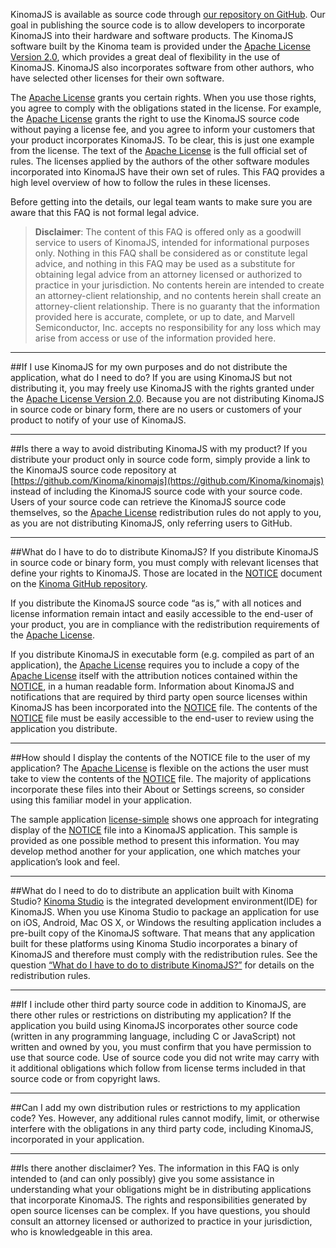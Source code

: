 KinomaJS is available as source code through [our repository on GitHub](https://github.com/Kinoma/kinomajs). Our goal in publishing the source code is to allow developers to incorporate KinomaJS into their hardware and software products. The KinomaJS software built by the Kinoma team is provided under the [Apache License Version 2.0](http://www.apache.org/licenses/LICENSE-2.0.html), which provides a great deal of flexibility in the use of KinomaJS. KinomaJS also incorporates software from other authors, who have selected other licenses for their own software.

The [Apache License](http://www.apache.org/licenses/LICENSE-2.0.html) grants you certain rights. When you use those rights, you agree to comply with the obligations stated in the license. For example, the [Apache License](http://www.apache.org/licenses/LICENSE-2.0.html) grants the right to use the KinomaJS source code without paying a license fee, and you agree to inform your customers that your product incorporates KinomaJS. To be clear, this is just one example from the license. The text of the [Apache License](http://www.apache.org/licenses/LICENSE-2.0.html) is the full official set of rules. The licenses applied by the authors of the other software modules incorporated into KinomaJS have their own set of rules. This FAQ provides a high level overview of how to follow the rules in these licenses.

Before getting into the details, our legal team wants to make sure you are aware that this FAQ is not formal legal advice.

> **Disclaimer**: The content of this FAQ is offered only as a goodwill service to users of KinomaJS, intended for informational purposes only. Nothing in this FAQ shall be considered as or constitute legal advice, and nothing in this FAQ may be used as a substitute for obtaining legal advice from an attorney licensed or authorized to practice in your jurisdiction. No contents herein are intended to create an attorney-client relationship, and no contents herein shall create an attorney-client relationship. There is no guaranty that the information provided here is accurate, complete, or up to date, and Marvell Semiconductor, Inc. accepts no responsibility for any loss which may arise from access or use of the information provided here.

***
##If I use KinomaJS for my own purposes and do not distribute the application, what do I need to do?
If you are using KinomaJS but not distributing it, you may freely use KinomaJS with the rights granted under the [Apache License Version 2.0](http://www.apache.org/licenses/LICENSE-2.0.html). Because you are not distributing KinomaJS in source code or binary form, there are no users or customers of your product to notify of your use of KinomaJS.

***
##Is there a way to avoid distributing KinomaJS with my product?
If you distribute your product only in source code form, simply provide a link to the KinomaJS source code repository at [https://github.com/Kinoma/kinomajs](https://github.com/Kinoma/kinomajs) instead of including the KinomaJS source code with your source code. Users of your source code can retrieve the KinomaJS source code themselves, so the [Apache License](http://www.apache.org/licenses/LICENSE-2.0.html) redistribution rules do not apply to you, as you are not distributing KinomaJS, only referring users to GitHub.

***
##What do I have to do to distribute KinomaJS?
If you distribute KinomaJS in source code or binary form, you must comply with relevant licenses that define your rights to KinomaJS. Those are located in the [NOTICE](https://github.com/Kinoma/kinomajs/blob/master/NOTICE) document on the [Kinoma GitHub repository](https://github.com/Kinoma/kinomajs).

If you distribute the KinomaJS source code “as is,” with all notices and license information remain intact and easily accessible to the end-user of your product, you are in compliance with the redistribution requirements of the [Apache License](http://www.apache.org/licenses/LICENSE-2.0.html).

If you distribute KinomaJS in executable form (e.g. compiled as part of an application), the [Apache License](http://www.apache.org/licenses/LICENSE-2.0.html) requires you to include a copy of the [Apache License](http://www.apache.org/licenses/LICENSE-2.0.html) itself with the attribution notices contained within the [NOTICE](https://github.com/Kinoma/kinomajs/blob/master/NOTICE), in a human readable form. Information about KinomaJS and notifications that are required by third party open source licenses within KinomaJS has been incorporated into the [NOTICE](https://github.com/Kinoma/kinomajs/blob/master/NOTICE) file. The contents of the [NOTICE](https://github.com/Kinoma/kinomajs/blob/master/NOTICE) file must be easily accessible to the end-user to review using the application you distribute.

***
##How should I display the contents of the NOTICE file to the user of my application?
The [Apache License](http://www.apache.org/licenses/LICENSE-2.0.html) is flexible on the actions the user must take to view the contents of the [NOTICE](https://github.com/Kinoma/kinomajs/blob/master/NOTICE) file. The majority of applications incorporate these files into their About or Settings screens, so consider using this familiar model in your application.

The sample application [license-simple](https://github.com/Kinoma/KPR-examples/tree/master/license-simple) shows one approach for integrating display of the [NOTICE](https://github.com/Kinoma/kinomajs/blob/master/NOTICE) file into a KinomaJS application. This sample is provided as one possible method to present this information. You may develop method another for your application, one which matches your application’s look and feel.

***
##What do I need to do to distribute an application built with Kinoma Studio?
[Kinoma Studio](http://kinoma.com/develop/studio/) is the integrated development environment(IDE) for KinomaJS. When you use Kinoma Studio to package an application for use on iOS, Android, Mac OS X, or Windows the resulting application includes a pre-built copy of the KinomaJS software. That means that any application built for these platforms using Kinoma Studio incorporates a binary of KinomaJS and therefore must comply with the redistribution rules. See the question [“What do I have to do to distribute KinomaJS?”](#-what-do-i-have-to-do-to-distribute-kinomajs) for details on the redistribution rules.

***
##If I include other third party source code in addition to KinomaJS, are there other rules or restrictions on distributing my application?
If the application you build using KinomaJS incorporates other source code (written in any programming language, including C or JavaScript) not written and owned by you, you must confirm that you have permission to use that source code. Use of source code you did not write may carry with it additional obligations which follow from license terms included in that source code or from copyright laws.

***
##Can I add my own distribution rules or restrictions to my application code?
Yes. However, any additional rules cannot modify, limit, or otherwise interfere with the obligations in any third party code, including KinomaJS, incorporated in your application.

***
##Is there another disclaimer?
Yes. The information in this FAQ is only intended to (and can only possibly) give you some assistance in understanding what your obligations might be in distributing applications that incorporate KinomaJS. The rights and responsibilities generated by open source licenses can be complex. If you have questions, you should consult an attorney licensed or authorized to practice in your jurisdiction, who is knowledgeable in this area.
